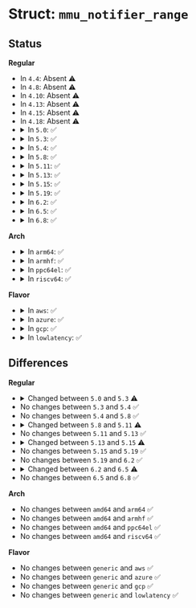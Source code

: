 # Struct: <code>mmu_notifier_range</code>

## Status
<b>Regular</b>
<ul>
<li>
In <code>4.4</code>: Absent ⚠️
</li>
<li>
In <code>4.8</code>: Absent ⚠️
</li>
<li>
In <code>4.10</code>: Absent ⚠️
</li>
<li>
In <code>4.13</code>: Absent ⚠️
</li>
<li>
In <code>4.15</code>: Absent ⚠️
</li>
<li>
In <code>4.18</code>: Absent ⚠️
</li>
<li>
<details>
<summary>In <code>5.0</code>: ✅</summary>

```c
struct mmu_notifier_range {
    struct mm_struct *mm;
    long unsigned int start;
    long unsigned int end;
    bool blockable;
};
```
</details>
</li>
<li>
<details>
<summary>In <code>5.3</code>: ✅</summary>

```c
struct mmu_notifier_range {
    struct vm_area_struct *vma;
    struct mm_struct *mm;
    long unsigned int start;
    long unsigned int end;
    unsigned int flags;
    enum mmu_notifier_event event;
};
```
</details>
</li>
<li>
<details>
<summary>In <code>5.4</code>: ✅</summary>

```c
struct mmu_notifier_range {
    struct vm_area_struct *vma;
    struct mm_struct *mm;
    long unsigned int start;
    long unsigned int end;
    unsigned int flags;
    enum mmu_notifier_event event;
};
```
</details>
</li>
<li>
<details>
<summary>In <code>5.8</code>: ✅</summary>

```c
struct mmu_notifier_range {
    struct vm_area_struct *vma;
    struct mm_struct *mm;
    long unsigned int start;
    long unsigned int end;
    unsigned int flags;
    enum mmu_notifier_event event;
};
```
</details>
</li>
<li>
<details>
<summary>In <code>5.11</code>: ✅</summary>

```c
struct mmu_notifier_range {
    struct vm_area_struct *vma;
    struct mm_struct *mm;
    long unsigned int start;
    long unsigned int end;
    unsigned int flags;
    enum mmu_notifier_event event;
    void *migrate_pgmap_owner;
};
```
</details>
</li>
<li>
<details>
<summary>In <code>5.13</code>: ✅</summary>

```c
struct mmu_notifier_range {
    struct vm_area_struct *vma;
    struct mm_struct *mm;
    long unsigned int start;
    long unsigned int end;
    unsigned int flags;
    enum mmu_notifier_event event;
    void *migrate_pgmap_owner;
};
```
</details>
</li>
<li>
<details>
<summary>In <code>5.15</code>: ✅</summary>

```c
struct mmu_notifier_range {
    struct vm_area_struct *vma;
    struct mm_struct *mm;
    long unsigned int start;
    long unsigned int end;
    unsigned int flags;
    enum mmu_notifier_event event;
    void *owner;
};
```
</details>
</li>
<li>
<details>
<summary>In <code>5.19</code>: ✅</summary>

```c
struct mmu_notifier_range {
    struct vm_area_struct *vma;
    struct mm_struct *mm;
    long unsigned int start;
    long unsigned int end;
    unsigned int flags;
    enum mmu_notifier_event event;
    void *owner;
};
```
</details>
</li>
<li>
<details>
<summary>In <code>6.2</code>: ✅</summary>

```c
struct mmu_notifier_range {
    struct vm_area_struct *vma;
    struct mm_struct *mm;
    long unsigned int start;
    long unsigned int end;
    unsigned int flags;
    enum mmu_notifier_event event;
    void *owner;
};
```
</details>
</li>
<li>
<details>
<summary>In <code>6.5</code>: ✅</summary>

```c
struct mmu_notifier_range {
    struct mm_struct *mm;
    long unsigned int start;
    long unsigned int end;
    unsigned int flags;
    enum mmu_notifier_event event;
    void *owner;
};
```
</details>
</li>
<li>
<details>
<summary>In <code>6.8</code>: ✅</summary>

```c
struct mmu_notifier_range {
    struct mm_struct *mm;
    long unsigned int start;
    long unsigned int end;
    unsigned int flags;
    enum mmu_notifier_event event;
    void *owner;
};
```
</details>
</li>
</ul>
<b>Arch</b>
<ul>
<li>
<details>
<summary>In <code>arm64</code>: ✅</summary>

```c
struct mmu_notifier_range {
    struct vm_area_struct *vma;
    struct mm_struct *mm;
    long unsigned int start;
    long unsigned int end;
    unsigned int flags;
    enum mmu_notifier_event event;
};
```
</details>
</li>
<li>
<details>
<summary>In <code>armhf</code>: ✅</summary>

```c
struct mmu_notifier_range {
    struct vm_area_struct *vma;
    struct mm_struct *mm;
    long unsigned int start;
    long unsigned int end;
    unsigned int flags;
    enum mmu_notifier_event event;
};
```
</details>
</li>
<li>
<details>
<summary>In <code>ppc64el</code>: ✅</summary>

```c
struct mmu_notifier_range {
    struct vm_area_struct *vma;
    struct mm_struct *mm;
    long unsigned int start;
    long unsigned int end;
    unsigned int flags;
    enum mmu_notifier_event event;
};
```
</details>
</li>
<li>
<details>
<summary>In <code>riscv64</code>: ✅</summary>

```c
struct mmu_notifier_range {
    struct vm_area_struct *vma;
    struct mm_struct *mm;
    long unsigned int start;
    long unsigned int end;
    unsigned int flags;
    enum mmu_notifier_event event;
};
```
</details>
</li>
</ul>
<b>Flavor</b>
<ul>
<li>
<details>
<summary>In <code>aws</code>: ✅</summary>

```c
struct mmu_notifier_range {
    struct vm_area_struct *vma;
    struct mm_struct *mm;
    long unsigned int start;
    long unsigned int end;
    unsigned int flags;
    enum mmu_notifier_event event;
};
```
</details>
</li>
<li>
<details>
<summary>In <code>azure</code>: ✅</summary>

```c
struct mmu_notifier_range {
    struct vm_area_struct *vma;
    struct mm_struct *mm;
    long unsigned int start;
    long unsigned int end;
    unsigned int flags;
    enum mmu_notifier_event event;
};
```
</details>
</li>
<li>
<details>
<summary>In <code>gcp</code>: ✅</summary>

```c
struct mmu_notifier_range {
    struct vm_area_struct *vma;
    struct mm_struct *mm;
    long unsigned int start;
    long unsigned int end;
    unsigned int flags;
    enum mmu_notifier_event event;
};
```
</details>
</li>
<li>
<details>
<summary>In <code>lowlatency</code>: ✅</summary>

```c
struct mmu_notifier_range {
    struct vm_area_struct *vma;
    struct mm_struct *mm;
    long unsigned int start;
    long unsigned int end;
    unsigned int flags;
    enum mmu_notifier_event event;
};
```
</details>
</li>
</ul>

## Differences
<b>Regular</b>
<ul>
<li>
<details>
<summary>Changed between <code>5.0</code> and <code>5.3</code> ⚠️</summary>
<ul>
<li>
<b>Field added. </b>
<code>struct vm_area_struct *vma</code>
</li>
<li>
<b>Field added. </b>
<code>unsigned int flags</code>
</li>
<li>
<b>Field added. </b>
<code>enum mmu_notifier_event event</code>
</li>
<li>
<b>Field removed. </b>
<code>bool blockable</code>
</li>
</ul>
</details>
</li>
<li>
No changes between <code>5.3</code> and <code>5.4</code> ✅
</li>
<li>
No changes between <code>5.4</code> and <code>5.8</code> ✅
</li>
<li>
<details>
<summary>Changed between <code>5.8</code> and <code>5.11</code> ⚠️</summary>
<ul>
<li>
<b>Field added. </b>
<code>void *migrate_pgmap_owner</code>
</li>
</ul>
</details>
</li>
<li>
No changes between <code>5.11</code> and <code>5.13</code> ✅
</li>
<li>
<details>
<summary>Changed between <code>5.13</code> and <code>5.15</code> ⚠️</summary>
<ul>
<li>
<b>Field added. </b>
<code>void *owner</code>
</li>
<li>
<b>Field removed. </b>
<code>void *migrate_pgmap_owner</code>
</li>
</ul>
</details>
</li>
<li>
No changes between <code>5.15</code> and <code>5.19</code> ✅
</li>
<li>
No changes between <code>5.19</code> and <code>6.2</code> ✅
</li>
<li>
<details>
<summary>Changed between <code>6.2</code> and <code>6.5</code> ⚠️</summary>
<ul>
<li>
<b>Field removed. </b>
<code>struct vm_area_struct *vma</code>
</li>
</ul>
</details>
</li>
<li>
No changes between <code>6.5</code> and <code>6.8</code> ✅
</li>
</ul>
<b>Arch</b>
<ul>
<li>
No changes between <code>amd64</code> and <code>arm64</code> ✅
</li>
<li>
No changes between <code>amd64</code> and <code>armhf</code> ✅
</li>
<li>
No changes between <code>amd64</code> and <code>ppc64el</code> ✅
</li>
<li>
No changes between <code>amd64</code> and <code>riscv64</code> ✅
</li>
</ul>
<b>Flavor</b>
<ul>
<li>
No changes between <code>generic</code> and <code>aws</code> ✅
</li>
<li>
No changes between <code>generic</code> and <code>azure</code> ✅
</li>
<li>
No changes between <code>generic</code> and <code>gcp</code> ✅
</li>
<li>
No changes between <code>generic</code> and <code>lowlatency</code> ✅
</li>
</ul>
